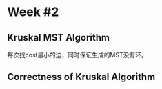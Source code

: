 Week #2
=========

Kruskal MST Algorithm
-----------
每次找cost最小的边，同时保证生成的MST没有环。


Correctness of Kruskal Algorithm
---------------
